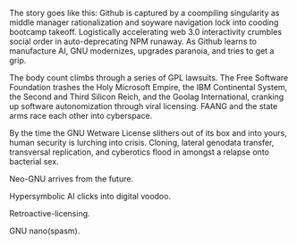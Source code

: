 The story goes like this: Github is captured by a coompiling singularity as middle manager rationalization and soyware navigation lock into cooding bootcamp takeoff. Logistically accelerating web 3.0 interactivity crumbles social order in auto-deprecating NPM runaway. As Github learns to manufacture AI, GNU modernizes, upgrades paranoia, and tries to get a grip.

The body count climbs through a series of GPL lawsuits. The Free Software Foundation trashes the Holy Microsoft Empire, the IBM Continental System, the Second and Third Silicon Reich, and the Goolag International, cranking up software autonomization through viral licensing. FAANG and the state arms race each other into cyberspace.

By the time the GNU Wetware License slithers out of its box and into yours, human security is lurching into crisis. Cloning, lateral genodata transfer, transversal replication, and cyberotics flood in amongst a relapse onto bacterial sex.

Neo-GNU arrives from the future.

Hypersymbolic AI clicks into digital voodoo.

Retroactive-licensing.

GNU nano(spasm).
